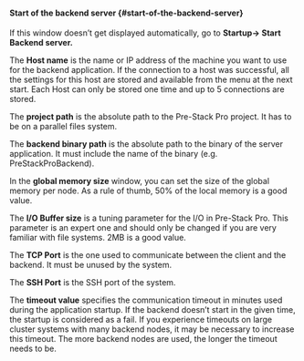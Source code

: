 #### Start of the backend server {#start-of-the-backend-server}

If this window doesn’t get displayed automatically, go to **Startup-&gt; Start Backend server.**

The **Host name** is the name or IP address of the machine you want to use for the backend application. If the connection to a host was successful, all the settings for this host are stored and available from the menu at the next start. Each Host can only be stored one time and up to 5 connections are stored.

The **project path** is the absolute path to the Pre-Stack Pro project. It has to be on a parallel files system.

The **backend binary path** is the absolute path to the binary of the server application. It must include the name of the binary (e.g. PreStackProBackend).

In the **global memory size** window, you can set the size of the global memory per node. As a rule of thumb, 50% of the local memory is a good value.

The **I/O Buffer size** is a tuning parameter for the I/O in Pre-Stack Pro. This parameter is an expert one and should only be changed if you are very familiar with file systems. 2MB is a good value.

The **TCP Port** is the one used to communicate between the client and the backend. It must be unused by the system.

The **SSH Port** is the SSH port of the system.

The **timeout value** specifies the communication timeout in minutes used during the application startup. If the backend doesn’t start in the given time, the startup is considered as a fail. If you experience timeouts on large cluster systems with many backend nodes, it may be necessary to increase this timeout. The more backend nodes are used, the longer the timeout needs to be.